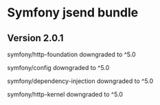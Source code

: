# Symfony jsend bundle

## Version 2.0.1

symfony/http-foundation downgraded to ^5.0

symfony/config downgraded to ^5.0

symfony/dependency-injection downgraded to ^5.0

symfony/http-kernel downgraded to ^5.0
